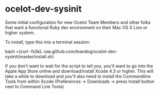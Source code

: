 ocelot-dev-sysinit
==================

Some initial configuration for new Ocelot Team Members and other folks that want a functional Ruby dev environment on their Mac OS X Lion or higher system.


To install, type this into a terminal session:

bash <(curl -fsSkL raw.github.com/leandog/ocelot-dev-sysinit/master/install.sh)


If you don't want to wait for the script to tell you, you'll want to go into the Apple App Store online and download/install Xcode 4.3 or higher. This will take a while to download and you'll also need to install the Commandline Tools from within Xcode (Preferences -> Downloads -> press Install button next to Command Line Tools)
